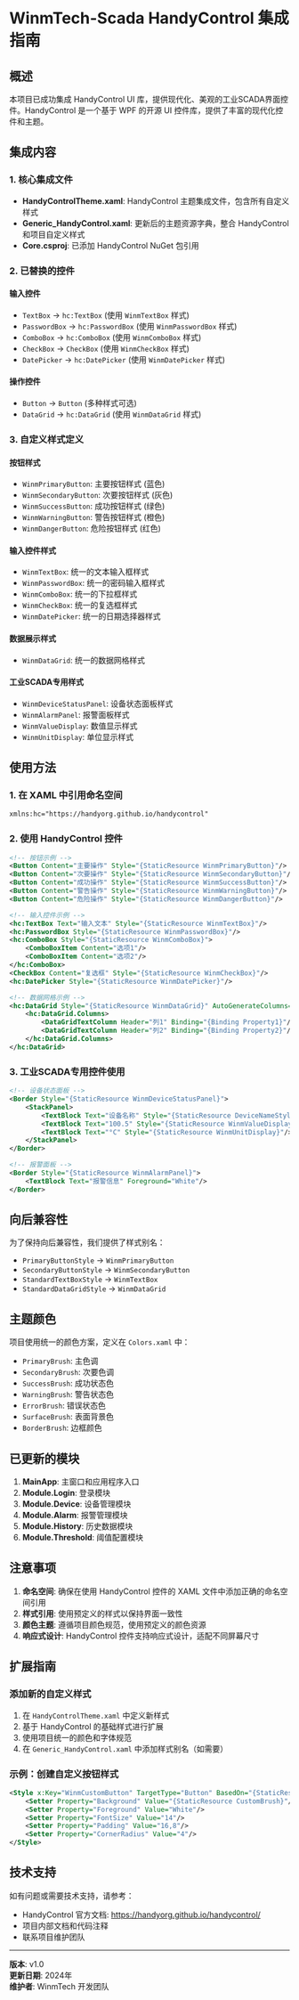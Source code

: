 # WinmTech-Scada HandyControl 集成指南

## 概述

本项目已成功集成 HandyControl UI 库，提供现代化、美观的工业SCADA界面控件。HandyControl 是一个基于 WPF 的开源 UI
控件库，提供了丰富的现代化控件和主题。

## 集成内容

### 1. 核心集成文件

- **HandyControlTheme.xaml**: HandyControl 主题集成文件，包含所有自定义样式
- **Generic_HandyControl.xaml**: 更新后的主题资源字典，整合 HandyControl 和项目自定义样式
- **Core.csproj**: 已添加 HandyControl NuGet 包引用

### 2. 已替换的控件

#### 输入控件

- `TextBox` → `hc:TextBox` (使用 `WinmTextBox` 样式)
- `PasswordBox` → `hc:PasswordBox` (使用 `WinmPasswordBox` 样式)
- `ComboBox` → `hc:ComboBox` (使用 `WinmComboBox` 样式)
- `CheckBox` → `CheckBox` (使用 `WinmCheckBox` 样式)
- `DatePicker` → `hc:DatePicker` (使用 `WinmDatePicker` 样式)

#### 操作控件

- `Button` → `Button` (多种样式可选)
- `DataGrid` → `hc:DataGrid` (使用 `WinmDataGrid` 样式)

### 3. 自定义样式定义

#### 按钮样式

- `WinmPrimaryButton`: 主要按钮样式 (蓝色)
- `WinmSecondaryButton`: 次要按钮样式 (灰色)
- `WinmSuccessButton`: 成功按钮样式 (绿色)
- `WinmWarningButton`: 警告按钮样式 (橙色)
- `WinmDangerButton`: 危险按钮样式 (红色)

#### 输入控件样式

- `WinmTextBox`: 统一的文本输入框样式
- `WinmPasswordBox`: 统一的密码输入框样式
- `WinmComboBox`: 统一的下拉框样式
- `WinmCheckBox`: 统一的复选框样式
- `WinmDatePicker`: 统一的日期选择器样式

#### 数据展示样式

- `WinmDataGrid`: 统一的数据网格样式

#### 工业SCADA专用样式

- `WinmDeviceStatusPanel`: 设备状态面板样式
- `WinmAlarmPanel`: 报警面板样式
- `WinmValueDisplay`: 数值显示样式
- `WinmUnitDisplay`: 单位显示样式

## 使用方法

### 1. 在 XAML 中引用命名空间

```xml
xmlns:hc="https://handyorg.github.io/handycontrol"
```

### 2. 使用 HandyControl 控件

```xml
<!-- 按钮示例 -->
<Button Content="主要操作" Style="{StaticResource WinmPrimaryButton}"/>
<Button Content="次要操作" Style="{StaticResource WinmSecondaryButton}"/>
<Button Content="成功操作" Style="{StaticResource WinmSuccessButton}"/>
<Button Content="警告操作" Style="{StaticResource WinmWarningButton}"/>
<Button Content="危险操作" Style="{StaticResource WinmDangerButton}"/>

<!-- 输入控件示例 -->
<hc:TextBox Text="输入文本" Style="{StaticResource WinmTextBox}"/>
<hc:PasswordBox Style="{StaticResource WinmPasswordBox}"/>
<hc:ComboBox Style="{StaticResource WinmComboBox}">
    <ComboBoxItem Content="选项1"/>
    <ComboBoxItem Content="选项2"/>
</hc:ComboBox>
<CheckBox Content="复选框" Style="{StaticResource WinmCheckBox}"/>
<hc:DatePicker Style="{StaticResource WinmDatePicker}"/>

<!-- 数据网格示例 -->
<hc:DataGrid Style="{StaticResource WinmDataGrid}" AutoGenerateColumns="False">
    <hc:DataGrid.Columns>
        <DataGridTextColumn Header="列1" Binding="{Binding Property1}"/>
        <DataGridTextColumn Header="列2" Binding="{Binding Property2}"/>
    </hc:DataGrid.Columns>
</hc:DataGrid>
```

### 3. 工业SCADA专用控件使用

```xml
<!-- 设备状态面板 -->
<Border Style="{StaticResource WinmDeviceStatusPanel}">
    <StackPanel>
        <TextBlock Text="设备名称" Style="{StaticResource DeviceNameStyle}"/>
        <TextBlock Text="100.5" Style="{StaticResource WinmValueDisplay}"/>
        <TextBlock Text="°C" Style="{StaticResource WinmUnitDisplay}"/>
    </StackPanel>
</Border>

<!-- 报警面板 -->
<Border Style="{StaticResource WinmAlarmPanel}">
    <TextBlock Text="报警信息" Foreground="White"/>
</Border>
```

## 向后兼容性

为了保持向后兼容性，我们提供了样式别名：

- `PrimaryButtonStyle` → `WinmPrimaryButton`
- `SecondaryButtonStyle` → `WinmSecondaryButton`
- `StandardTextBoxStyle` → `WinmTextBox`
- `StandardDataGridStyle` → `WinmDataGrid`

## 主题颜色

项目使用统一的颜色方案，定义在 `Colors.xaml` 中：

- `PrimaryBrush`: 主色调
- `SecondaryBrush`: 次要色调
- `SuccessBrush`: 成功状态色
- `WarningBrush`: 警告状态色
- `ErrorBrush`: 错误状态色
- `SurfaceBrush`: 表面背景色
- `BorderBrush`: 边框颜色

## 已更新的模块

1. **MainApp**: 主窗口和应用程序入口
2. **Module.Login**: 登录模块
3. **Module.Device**: 设备管理模块
4. **Module.Alarm**: 报警管理模块
5. **Module.History**: 历史数据模块
6. **Module.Threshold**: 阈值配置模块

## 注意事项

1. **命名空间**: 确保在使用 HandyControl 控件的 XAML 文件中添加正确的命名空间引用
2. **样式引用**: 使用预定义的样式以保持界面一致性
3. **颜色主题**: 遵循项目颜色规范，使用预定义的颜色资源
4. **响应式设计**: HandyControl 控件支持响应式设计，适配不同屏幕尺寸

## 扩展指南

### 添加新的自定义样式

1. 在 `HandyControlTheme.xaml` 中定义新样式
2. 基于 HandyControl 的基础样式进行扩展
3. 使用项目统一的颜色和字体规范
4. 在 `Generic_HandyControl.xaml` 中添加样式别名（如需要）

### 示例：创建自定义按钮样式

```xml
<Style x:Key="WinmCustomButton" TargetType="Button" BasedOn="{StaticResource ButtonDefault}">
    <Setter Property="Background" Value="{StaticResource CustomBrush}"/>
    <Setter Property="Foreground" Value="White"/>
    <Setter Property="FontSize" Value="14"/>
    <Setter Property="Padding" Value="16,8"/>
    <Setter Property="CornerRadius" Value="4"/>
</Style>
```

## 技术支持

如有问题或需要技术支持，请参考：

- HandyControl 官方文档: https://handyorg.github.io/handycontrol/
- 项目内部文档和代码注释
- 联系项目维护团队

---

**版本**: v1.0  
**更新日期**: 2024年  
**维护者**: WinmTech 开发团队
